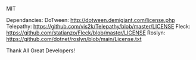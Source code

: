 MIT

Dependancies:
    DoTween: http://dotween.demigiant.com/license.php
    Telepathy: https://github.com/vis2k/Telepathy/blob/master/LICENSE
    Fleck: https://github.com/statianzo/Fleck/blob/master/LICENSE
    Roslyn: https://github.com/dotnet/roslyn/blob/main/License.txt

Thank All Great Developers!
